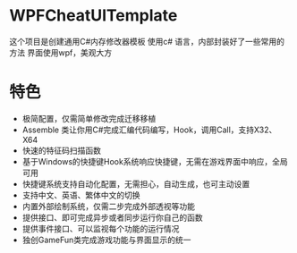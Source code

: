 # WPFCheatUITemplate

这个项目是创建通用C#内存修改器模板
使用c# 语言，内部封装好了一些常用的方法
界面使用wpf，美观大方

# 特色

- 极简配置，仅需简单修改完成迁移移植
- Assemble 类让你用C#完成汇编代码编写，Hook，调用Call，支持X32、X64
- 快速的特征码扫描函数
- 基于Windows的快捷键Hook系统响应快捷键，无需在游戏界面中响应，全局可用
- 快捷键系统支持自动化配置，无需担心，自动生成，也可主动设置
- 支持中文、英语、繁体中文的切换
- 内置外部绘制系统，仅需二步完成外部透视等功能
- 提供接口、即可完成异步或者同步运行你自己的函数
- 提供事件接口、可以监视每个功能的运行情况
- 独创GameFun类完成游戏功能与界面显示的统一

